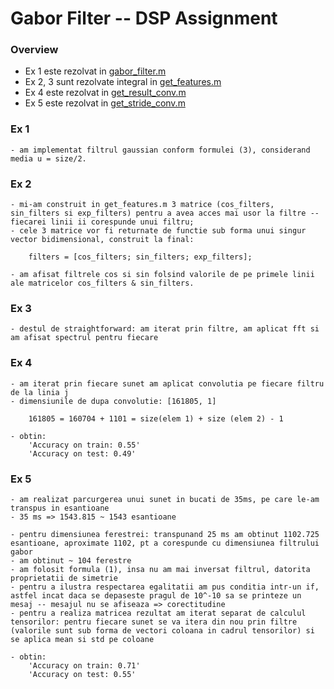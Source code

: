 # Gabor Filter -- DSP Assignment

### Overview
- Ex 1 este rezolvat in [gabor_filter.m](gabor_filter.m)
- Ex 2, 3 sunt rezolvate integral in [get_features.m](get_features.m)
- Ex 4 este rezolvat in [get_result_conv.m](get_result_conv.m)
- Ex 5 este rezolvat in [get_stride_conv.m](get_stride_conv.m)

### Ex 1
	- am implementat filtrul gaussian conform formulei (3), considerand media u = size/2.

### Ex 2
	- mi-am construit in get_features.m 3 matrice (cos_filters, sin_filters si exp_filters) pentru a avea acces mai usor la filtre -- fiecarei linii ii corespunde unui filtru;
	- cele 3 matrice vor fi returnate de functie sub forma unui singur vector bidimensional, construit la final:

		filters = [cos_filters; sin_filters; exp_filters];

	- am afisat filtrele cos si sin folsind valorile de pe primele linii ale matricelor cos_filters & sin_filters.

### Ex 3
	- destul de straightforward: am iterat prin filtre, am aplicat fft si am afisat spectrul pentru fiecare 
	
### Ex 4
	- am iterat prin fiecare sunet am aplicat convolutia pe fiecare filtru de la linia j
	- dimensiunile de dupa convolutie: [161805, 1] 

		161805 = 160704 + 1101 = size(elem 1) + size (elem 2) - 1

	- obtin: 
		'Accuracy on train: 0.55'
		'Accuracy on test: 0.49'

### Ex 5
	- am realizat parcurgerea unui sunet in bucati de 35ms, pe care le-am transpus in esantioane 
	- 35 ms => 1543.815 ~ 1543 esantioane

	- pentru dimensiunea ferestrei: transpunand 25 ms am obtinut 1102.725 esantioane, aproximate 1102, pt a corespunde cu dimensiunea filtrului gabor
	- am obtinut ~ 104 ferestre 
	- am folosit formula (1), insa nu am mai inversat filtrul, datorita proprietatii de simetrie
	- pentru a ilustra respectarea egalitatii am pus conditia intr-un if, astfel incat daca se depaseste pragul de 10^-10 sa se printeze un mesaj -- mesajul nu se afiseaza => corectitudine
	- pentru a realiza matricea rezultat am iterat separat de calculul tensorilor: pentru fiecare sunet se va itera din nou prin filtre (valorile sunt sub forma de vectori coloana in cadrul tensorilor) si se aplica mean si std pe coloane 	

	- obtin: 
		'Accuracy on train: 0.71'
		'Accuracy on test: 0.55'
